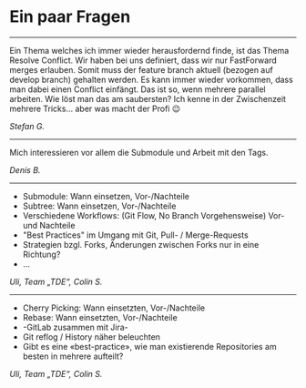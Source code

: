 # Ein paar Fragen

---

Ein Thema welches ich immer wieder herausfordernd finde, ist das Thema Resolve Conflict. Wir haben bei uns definiert, dass wir nur FastForward merges erlauben. Somit muss der feature branch aktuell (bezogen auf develop branch) gehalten werden. Es kann immer wieder vorkommen, dass man dabei einen Conflict einfängt. Das ist so, wenn mehrere parallel arbeiten. Wie löst man das am saubersten? Ich kenne in der Zwischenzeit mehrere Tricks… aber was macht der Profi 😉

*Stefan G.*
  

---

Mich interessieren vor allem die Submodule und Arbeit mit den Tags.

*Denis B.*

---

- Submodule:                             Wann einsetzen, Vor-/Nachteile
- Subtree:                                   Wann einsetzen, Vor-/Nachteile
- Verschiedene Workflows:         (Git Flow, No Branch Vorgehensweise) Vor- und Nachteile
-   "Best Practices" im Umgang mit Git, Pull- / Merge-Requests
- Strategien bzgl. Forks, Änderungen zwischen Forks nur in eine Richtung?
- ...

*Uli, Team „TDE“, Colin S.*

---

- Cherry Picking:                         Wann einsetzten, Vor-/Nachteile
- Rebase:                                    Wann einsetzten, Vor-/Nachteile
- -GitLab zusammen mit Jira-
- Git reflog / History näher beleuchten
- Gibt es eine «best-practice», wie man existierende Repositories am besten in mehrere aufteilt?

*Uli, Team „TDE“, Colin S.*


